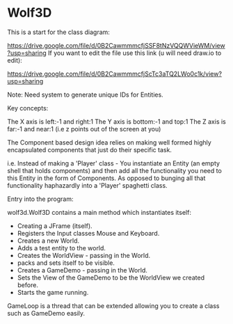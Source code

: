Wolf3D
==========
This is a start for the class diagram:

https://drive.google.com/file/d/0B2CawmmmcfjSSF8tNzVQQWVieWM/view?usp=sharing
If you want to edit the file use this link (u will need draw.io to edit):

https://drive.google.com/file/d/0B2CawmmmcfjScTc3aTQ2LWo0c1k/view?usp=sharing

Note: Need system to generate unique IDs for Entities.

Key concepts:

  The X axis is left:-1 and right:1
  The Y axis is bottom:-1 and top:1
  The Z axis is far:-1 and near:1 (i.e z points out of the screen at you)
  
  The Component based design idea relies on making well formed 
    highly encapsulated components that just do their specific task.
  
  i.e. Instead of making a 'Player' class - You instantiate an Entity 
    (an empty shell that holds components) and then add all the functionality
    you need to this Entity in the form of Components. As opposed to bunging
    all that functionality haphazardly into a 'Player' spaghetti class.

Entry into the program:

wolf3d.Wolf3D contains a main method which instantiates itself:
 - Creating a JFrame (itself).
 - Registers the Input classes Mouse and Keyboard.
 - Creates a new World.
 - Adds a test entity to the world.
 - Creates the WorldView - passing in the World.
 - packs and sets itself to be visible.
 - Creates a GameDemo - passing in the World.
 - Sets the View of the GameDemo to be the WorldView we created before.
 - Starts the game running.

GameLoop is a thread that can be extended allowing you to create a class such as GameDemo easily.
